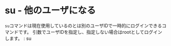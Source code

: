 # su - 他のユーザになる
`su`コマンドは現在使用しているのとは別のユーザIDで一時的にログインできるコマンドです。
引数でユーザIDを指定し、指定しない場合はrootとしてログインします。
: su

